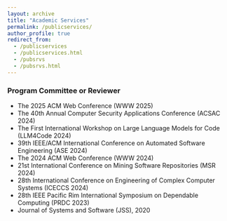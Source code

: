```yaml
---
layout: archive
title: "Academic Services"
permalink: /publicservices/
author_profile: true
redirect_from: 
  - /publicservices
  - /publicservices.html
  - /pubsrvs
  - /pubsrvs.html
---
```


### Program Committee or Reviewer
+ The 2025 ACM Web Conference (WWW 2025)
+ The 40th Annual Computer Security Applications Conference (ACSAC 2024)
+ The First International Workshop on Large Language Models for Code (LLM4Code 2024)
+ 39th IEEE/ACM International Conference on Automated Software Engineering (ASE 2024)
+ The 2024 ACM Web Conference (WWW 2024)
+ 21st International Conference on Mining Software Repositories (MSR 2024)
+ 28th International Conference on Engineering of Complex Computer Systems (ICECCS 2024)
+ 28th IEEE Pacific Rim International Symposium on Dependable Computing (PRDC 2023)
+ Journal of Systems and Software (JSS), 2020

